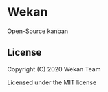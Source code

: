 # Wekan

Open-Source kanban

## License

Copyright (C) 2020  Wekan Team

Licensed under the MIT license
